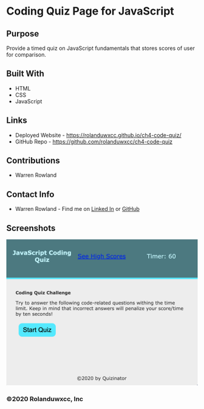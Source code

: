 # Coding Quiz Page for JavaScript

## Purpose
Provide a timed quiz on JavaScript fundamentals that stores scores of user for comparison.

## Built With
* HTML
* CSS
* JavaScript

## Links
* Deployed Website - https://rolanduwxcc.github.io/ch4-code-quiz/
* GitHub Repo - https://github.com/rolanduwxcc/ch4-code-quiz

## Contributions
* Warren Rowland

## Contact Info
* Warren Rowland - Find me on [Linked In](https://www.linkedin.com/in/linkedinrowland/) or [GitHub](https://github.com/rolanduwxcc)

## Screenshots
![Password Generator Page](assets/img/CodingQuiz.png)

### ©️2020 Rolanduwxcc, Inc 
